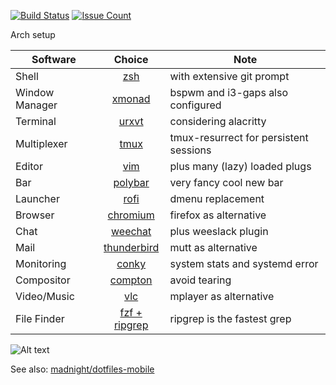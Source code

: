[![Build Status](https://travis-ci.org/madnight/dotfiles.svg?branch=master)](https://travis-ci.org/madnight/dotfiles)
[![Issue Count](https://codeclimate.com/github/madnight/dotfiles/badges/issue_count.svg?maxAge=2592000)](https://codeclimate.com/github/madnight/dotfiles/issues)

Arch setup

| Software | Choice | Note
| ------------- |:-------------:|-------------|
| Shell | [zsh](https://wiki.archlinux.org/index.php/zsh) | with extensive git prompt
| Window Manager | [xmonad](https://wiki.archlinux.org/index.php/xmonad) | bspwm and i3-gaps also configured
| Terminal      | [urxvt](https://wiki.archlinux.org/index.php/Rxvt-unicode) | considering alacritty
| Multiplexer | [tmux](https://wiki.archlinux.org/index.php/tmux) | tmux-resurrect for persistent sessions
| Editor      | [vim](https://wiki.archlinux.org/index.php/vim) | plus many (lazy) loaded plugs
| Bar | [polybar](https://github.com/jaagr/polybar) | very fancy cool new bar
| Launcher | [rofi](https://wiki.archlinux.org/index.php/rofi) | dmenu replacement
| Browser | [chromium](https://wiki.archlinux.org/index.php/chromium) | firefox as alternative
| Chat | [weechat](https://wiki.archlinux.org/index.php/Weechat) | plus weeslack plugin
| Mail | [thunderbird](https://wiki.archlinux.org/index.php/thunderbird) | mutt as alternative
| Monitoring | [conky](https://wiki.archlinux.org/index.php/conky) | system stats and systemd error
| Compositor | [compton](https://wiki.archlinux.org/index.php/compton) | avoid tearing
| Video/Music | [vlc](https://wiki.archlinux.org/index.php/VLC_media_player) | mplayer as alternative
| File Finder | [fzf + ripgrep](https://medium.com/@crashybang/supercharge-vim-with-fzf-and-ripgrep-d4661fc853d2) | ripgrep is the fastest grep

![Alt text](https://raw.github.com/madnight/dotfiles/master/screenshot.png "SCREENSHOT")

See also: [madnight/dotfiles-mobile](https://github.com/madnight/dotfiles-mobile)
